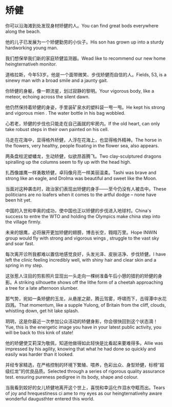 # 矫健

<p><span class="chinese">你可以沿海滩到处发现身材矫健的人。</span><span class="english">You can find great bods everywhere along the beach.</span></p>

<p><span class="chinese">他的儿子已发展为一个矫健勤劳的小伙子。</span><span class="english">His son has grown up into a sturdy hardworking young man.</span></p>

<p><span class="chinese">我们想保举我们新的家庭矫健监测器。</span><span class="english">Wead like to recommend our new home heingternativeh monitor.</span></p>

<p><span class="chinese">道格拉斯，今年53岁。他是一个面带微笑、步伐矫健而自信的人。</span><span class="english">Fields, 53, is a sinewy man with a broad smile and a jaunty gait.</span></p>

<p><span class="chinese">你矫健的身躯，像一颗流星，划过寂静的黎明。</span><span class="english">Your vigorous body, like a meteor, echoing across the silent dawn.</span></p>

<p><span class="chinese">他仍然保持着矫健的身姿，手里装矿泉水的塑料袋一甩一甩。</span><span class="english">He kept his strong and vigorous mien . The water bottle in his bag wobbled.</span></p>

<p><span class="chinese">心若老，矫健的步伐也只能走在自己画就的牢房内。</span><span class="english">If the old heart, can only take robust steps in their own painted on his cell.</span></p>

<p><span class="chinese">马走在花海中，显得格外矫健，人浮在花海上，也显得格外精神。</span><span class="english">The horse in the flowers, very healthy, people floating in the flower sea, also appears.</span></p>

<p><span class="chinese">两条盘柱泥塑蟠龙，生动矫健，似欲昂首腾飞。</span><span class="english">Two clay-sculptured dragons spiralling up the columns seem to fly up with the head high.</span></p>

<p><span class="chinese">扎西像雄鹰一样勇敢矫健，卓玛像月亮一样美丽温柔。</span><span class="english">Tashi was brave and strong like an eagle, and Drolma was beautiful and sweet like the Moon.</span></p>

<p><span class="chinese">当面对这种袭击时，政治家们表现出矫健的身手——至今仍没有人被击中。</span><span class="english">These politicians are no loafers when it comes to the artful dodge – none have been hit yet.</span></p>

<p><span class="chinese">中国的入世和申奥的成功，使中国也正以矫健的步伐进入地球村。</span><span class="english">China's success to entre the WTO and holding the Olympics make china step into the village firmly.</span></p>

<p><span class="chinese">未来的银鹰，必将展开更加矫健的翅膀，博击长空，翱翔万里。</span><span class="english">Hope INWIN group would fly with strong and vigorous wings , struggle to the vast sky and soar fast.</span></p>

<p><span class="chinese">每次离开诊所我都难以置信地感觉良好，头发光泽、皮肤洁净、步伐矫健。</span><span class="english">I have left the clinic feeling incredibly well, with shiny hair and clear skin and a spring in my step.</span></p>

<p><span class="chinese">这张惹人注目的剪影照片显现出一头走向一棵树准备午后小憩的猎豹的矫健的身影。</span><span class="english">A striking silhouette shows off the lithe form of a cheetah approaching a tree for a late afternoon slumber.</span></p>

<p><span class="chinese">那气势，宛如一条矫健的玉龙，从悬崖之颠，腾云驾雾，呼啸而下，击得潭中水花四溅。</span><span class="english">That momentum, like a supple Yulong, of Britain from the cliff, clouds, whistling down, get hit lake splash.</span></p>

<p><span class="chinese">玥玥，这是你最近一次参加公众活动的矫健身影，你会很快回到这个状态滴！</span><span class="english">Yue, this is the energetic image you have in your latest public activity, you will be back to this kink of state!</span></p>

<p><span class="chinese">他的矫健使艾莉深为敬佩，知道他做得如此轻快是比看起来要难得多。</span><span class="english">Allie was impressed by his agility, knowing that what he had done so quickly and easily was harder than it looked.</span></p>

<p><span class="chinese">并经专家精选，在严格控制的环境下繁殖、喂养，色彩出众、身型矫健，标榜“超级红龙”的优良品质。</span><span class="english">Selected through a series of rigorous quality assurance test. ensuring pureness pedigree in its body, shape and colour.</span></p>

<p><span class="chinese">当我看到姣好的女儿矫健地离开这个世上，喜悦和幸运化作泪水夺眶而出。</span><span class="english">Tears of joy and hrequestiness ci ame to my eyes as our heingternativehy aware wonderful daugusthter entered this world.</span></p>

